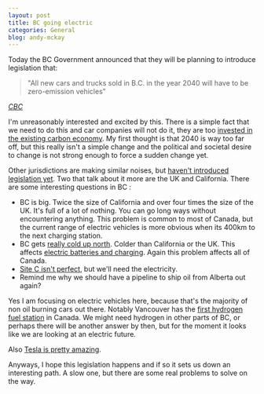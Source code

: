 ```yaml
---
layout: post
title: BC going electric
categories: General
blog: andy-mckay
---
```


Today the BC Government announced that they will be planning to introduce legislation that:

<blockquote>"All new cars and trucks sold in B.C. in the year 2040 will have to be zero-emission vehicles"</blockquote>
<cite><a href="https://www.cbc.ca/news/canada/british-columbia/every-new-car-sold-in-2040-will-be-zero-emission-b-c-government-says-1.4913679">CBC</a></cite>

I'm unreasonably interested and excited by this. There is a simple fact that we need to do this and car companies will not do it, they are too <a href="http://www.thedrive.com/news/24142/bmw-expects-85-percent-of-its-cars-will-keep-traditional-combustion-engines-in-2030">invested in the existing carbon economy</a>. My first thought is that 2040 is way too far off, but this really isn't a simple change and the political and societal desire to change is not strong enough to force a sudden change yet.

Other jurisdictions are making similar noises, but <a href="https://qz.com/1341155/nine-countries-say-they-will-ban-internal-combustion-engines-none-have-a-law-to-do-so/">haven't introduced legislation yet</a>. Two that talk about it more are the UK and California. There are some interesting questions in BC :

* BC is big. Twice the size of California and over four times the size of the UK. It's full of a lot of nothing. You can go long ways without encountering anything. This problem is common to most of Canada, but the current range of electric vehicles is more obvious when its 400km to the next charging station.
* BC gets <a href="https://en.wikipedia.org/wiki/List_of_extreme_temperatures_in_Canada">really cold up north</a>. Colder than California or the UK. This affects <a href="https://teslamotorsclub.com/tmc/threads/cold-weather-driving.64591/">electric batteries and charging</a>. Again this problem affects all of Canada.
* <a href="https://en.wikipedia.org/wiki/Site_C_dam">Site C isn't perfect</a>, but we'll need the electricity.
* Remind me why we should have a pipeline to ship oil from Alberta out again?

Yes I am focusing on electric vehicles here, because that's the majority of non oil burning cars out there. Notably Vancouver has the <a href="https://www.cbc.ca/news/canada/british-columbia/hydrogen-fuel-pump-opens-in-vancouver-1.4709016">first hydrogen fuel station</a> in Canada. We might need hydrogen in other parts of BC, or perhaps there will be another answer by then, but for the moment it looks like we are looking at an electric future. 

Also <a href="/2018-07-25-tesla/">Tesla is pretty amazing</a>.

Anyways, I hope this legislation happens and if so it sets us down an interesting path. A slow one, but there are some real problems to solve on the way.